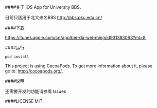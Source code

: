 ####关于
iOS App for University BBS.

目前只适用于北大未名BBS http://bbs.pku.edu.cn/

####下载

https://itunes.apple.com/cn/app/bei-da-wei-ming/id931393093?mt=8

####运行
```
pod install
```

This project is using CocoaPods. To get more information about it, please go to: http://cocoapods.org/.

####说明

还需要开发的功能请参看 Issues

####LICENSE
MIT
